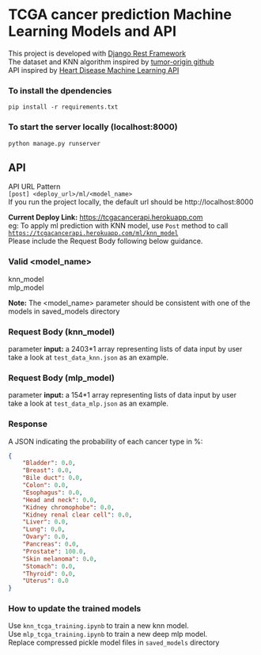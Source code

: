 # TCGA cancer prediction Machine Learning Models and API
This project is developed with [Django Rest Framework](https://www.django-rest-framework.org/) \
The dataset and KNN algorithm inspired by [tumor-origin github](https://github.com/programmingprincess/tumor-origin/) \
API inspired by [Heart Disease Machine Learning API](https://github.com/HaomingJue/heart-disease-ml-api/)
### To install the dpendencies
<code>pip install -r requirements.txt</code>
### To start the server locally (localhost:8000)
<code>python manage.py runserver</code>

## API
API URL Pattern \
<code>[post] <deploy_url>/ml/<model_name></code> \
If you run the project locally, the default url should be http://localhost:8000

**Current Deploy Link:** https://tcgacancerapi.herokuapp.com \
eg: To apply ml prediction with KNN model, use <code>Post</code> method to call <code>https://tcgacancerapi.herokuapp.com/ml/knn_model</code> \
Please  include the Request Body following below guidance.

### Valid <model_name>
knn_model\
mlp_model

**Note:** The <model_name> parameter should be consistent with one of the models in saved_models directory

### Request Body (knn_model)
parameter **input:** a 2403*1 array representing lists of data input by user \
take a look at <code>test_data_knn.json</code> as an example.

### Request Body (mlp_model)
parameter **input:** a 154*1 array representing lists of data input by user \
take a look at <code>test_data_mlp.json</code> as an example.

### Response
A JSON indicating the probability of each cancer type in %:
```json
{
    "Bladder": 0.0,
    "Breast": 0.0,
    "Bile duct": 0.0,
    "Colon": 0.0,
    "Esophagus": 0.0,
    "Head and neck": 0.0,
    "Kidney chromophobe": 0.0,
    "Kidney renal clear cell": 0.0,
    "Liver": 0.0,
    "Lung": 0.0,
    "Ovary": 0.0,
    "Pancreas": 0.0,
    "Prostate": 100.0,
    "Skin melanoma": 0.0,
    "Stomach": 0.0,
    "Thyroid": 0.0,
    "Uterus": 0.0
}
```
### How to update the trained models
Use <code>knn_tcga_training.ipynb</code> to train a new knn model. \
Use <code>mlp_tcga_training.ipynb</code> to train a new deep mlp model. \
Replace compressed pickle model files in <code>saved_models</code> directory

